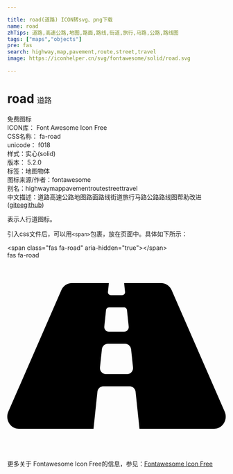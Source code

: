 ```yaml
---

title: road(道路) ICON转svg、png下载
name: road
zhTips: 道路,高速公路,地图,路面,路线,街道,旅行,马路,公路,路线图
tags: ["maps","objects"]
pre: fas
search: highway,map,pavement,route,street,travel
image: https://iconhelper.cn/svg/fontawesome/solid/road.svg

---
```


# road  <small style="font-size: 60%;font-weight: 100">道路</small>


<div class="detail-page">
<p>
<span><span class="badge-success badge">免费图标</span> </span>
<br/>
<span>
ICON库：
<span class="badge-secondary badge">Font Awesome Icon Free</span> 
</span>
<br/>
<span>
CSS名称：
<span class="badge-secondary badge">fa-road</span> 
</span>
<br/>
<span>
unicode：
<span class="badge-secondary badge">f018</span> 
<copy-btn content='f018' btn-title=""></copy-btn>
<copy-btn :content='String.fromCodePoint(parseInt("f018", 16))' btn-title="复制U"></copy-btn>
</span><br/><span>样式：<span class="badge-light badge">实心(solid)</span></span>
<br/>
<span>
版本：
<span class="badge-secondary badge">5.2.0</span> 
</span><br/><span>标签：<span class="badge-light badge"><router-link to="/tags/maps.html">地图</router-link></span><span class="badge-light badge"><router-link to="/tags/objects.html">物体</router-link></span></span>
<br/>
<span>图标来源/作者：<span class="badge-light badge">fontawesome</span></span> 
<br/>
<span>别名：<span class="badge-light badge">highway</span><span class="badge-light badge">map</span><span class="badge-light badge">pavement</span><span class="badge-light badge">route</span><span class="badge-light badge">street</span><span class="badge-light badge">travel</span></span><br/><span class="zh-detail">中文描述：<span class="badge-primary badge">道路</span><span class="badge-primary badge">高速公路</span><span class="badge-primary badge">地图</span><span class="badge-primary badge">路面</span><span class="badge-primary badge">路线</span><span class="badge-primary badge">街道</span><span class="badge-primary badge">旅行</span><span class="badge-primary badge">马路</span><span class="badge-primary badge">公路</span><span class="badge-primary badge">路线图</span><span class="help-link"><span>帮助改进</span>(<a href="https://gitee.com/liuwave/icon-helper/edit/master/json/fontawesome/solid/road.json" target="_blank" rel="noopener noreferrer">gitee</a><a href="https://github.com/liuwave/icon-helper/edit/master/json/fontawesome/solid/road.json" target="_blank" rel="noopener noreferrer">github</a></span>)</span><br/>
</p>
</div><div class="description description alert alert-light">表示人行道图标。</div>
<div class="alert alert-dark">
  <i class="fas fa-road fa-xs"></i>
  <i class="fas fa-road fa-sm"></i>
  <i class="fas fa-road fa-lg"></i>
  <i class="fas fa-road fa-2x"></i>
  <i class="fas fa-road fa-3x"></i>
  <i class="fas fa-road fa-5x"></i>
  <i class="fas fa-road fa-7x"></i>
</div>
<div>
  <p>引入css文件后，可以用<code>&lt;span&gt;</code>包裹，放在页面中。具体如下所示：    
  </p>
  <div class="alert alert-primary" style="font-size: 14px">
    &lt;span class="fas fa-road" aria-hidden="true"&gt;&lt;/span&gt;
    <copy-btn content='<span class="fas fa-road" aria-hidden="true"></span>'></copy-btn>
  </div>
  <div class="alert alert-secondary">
    <i class="fas fa-road"
    style="font-size: 24px"
    aria-hidden="true"></i> fas fa-road
    <copy-btn content="fas fa-road" btn-title="复制图标名称"></copy-btn>
  </div>
</div>
<div id="svg" class="svg-wrap">
<svg xmlns="http://www.w3.org/2000/svg" viewBox="0 0 576 512"><path d="M573.19 402.67l-139.79-320C428.43 71.29 417.6 64 405.68 64h-97.59l2.45 23.16c.5 4.72-3.21 8.84-7.96 8.84h-29.16c-4.75 0-8.46-4.12-7.96-8.84L267.91 64h-97.59c-11.93 0-22.76 7.29-27.73 18.67L2.8 402.67C-6.45 423.86 8.31 448 30.54 448h196.84l10.31-97.68c.86-8.14 7.72-14.32 15.91-14.32h68.8c8.19 0 15.05 6.18 15.91 14.32L348.62 448h196.84c22.23 0 36.99-24.14 27.73-45.33zM260.4 135.16a8 8 0 0 1 7.96-7.16h39.29c4.09 0 7.53 3.09 7.96 7.16l4.6 43.58c.75 7.09-4.81 13.26-11.93 13.26h-40.54c-7.13 0-12.68-6.17-11.93-13.26l4.59-43.58zM315.64 304h-55.29c-9.5 0-16.91-8.23-15.91-17.68l5.07-48c.86-8.14 7.72-14.32 15.91-14.32h45.15c8.19 0 15.05 6.18 15.91 14.32l5.07 48c1 9.45-6.41 17.68-15.91 17.68z"/></svg>
</div>
<detail full-name='fa-road'></detail>

<Vssue title="关于“road”的评论" />
    
<div><p>更多关于  Fontawesome Icon Free的信息，参见：<a target="_blank" href="https://iconhelper.cn/fontawesome.html">Fontawesome Icon Free</a>
</p></div>
